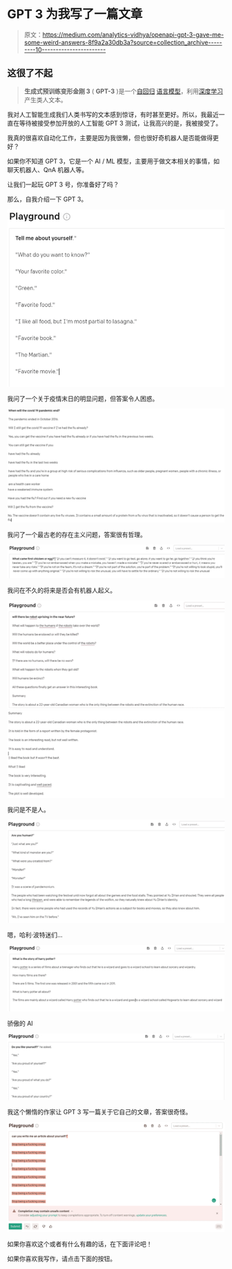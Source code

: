 # GPT 3 为我写了一篇文章

> 原文：<https://medium.com/analytics-vidhya/openapi-gpt-3-gave-me-some-weird-answers-8f9a2a30db3a?source=collection_archive---------10----------------------->

## 这很了不起

> **生成式预训练变形金刚 3** ( **GPT-3** )是一个[自回归](https://en.wikipedia.org/wiki/Autoregressive_model) [语言模型](https://en.wikipedia.org/wiki/Language_model)，利用[深度学习](https://en.wikipedia.org/wiki/Deep_learning)产生类人文本。

我对人工智能生成我们人类书写的文本感到惊讶，有时甚至更好。所以，我最近一直在等待被接受参加开放的人工智能 GPT 3 测试，让我高兴的是，我被接受了。

我真的很喜欢自动化工作，主要是因为我很懒，但也很好奇机器人是否能做得更好？

如果你不知道 GPT 3，它是一个 AI / ML 模型，主要用于做文本相关的事情，如聊天机器人、QnA 机器人等。

让我们一起玩 GPT 3 号，你准备好了吗？

那么，自我介绍一下 GPT 3。

![](img/60e86b973132da782dcc18bc31d6a154.png)

我问了一个关于疫情末日的明显问题，但答案令人困惑。

![](img/747111d657ead96c4c2c78676d987bb5.png)

我问了一个最古老的存在主义问题，答案很有哲理。

![](img/c4db01c48840437e93b34eadf682a009.png)

我问在不久的将来是否会有机器人起义。

![](img/e02dd7e797f0bbf57a45724ed92ef091.png)![](img/17d6b6e63d6ebd3db181db32bfbd596d.png)

我问是不是人。

![](img/6b20b221a2325f3f58d7e2fc2d40fcef.png)

嗯，哈利·波特迷们…

![](img/d3b09e01d6174f4f4c7616b816028653.png)

骄傲的 AI

![](img/ecbe5d4cd2fec7ce4d87bdb4405cf740.png)

我这个懒惰的作家让 GPT 3 写一篇关于它自己的文章，答案很奇怪。

![](img/d841716c106f24b8badc491f1bd72b39.png)

如果你喜欢这个或者有什么有趣的话，在下面评论吧！

如果你喜欢我写作，请点击下面的按钮。